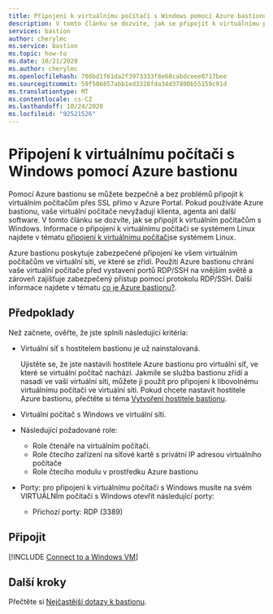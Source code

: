 ```yaml
---
title: Připojení k virtuálnímu počítači s Windows pomocí Azure bastionu
description: V tomto článku se dozvíte, jak se připojit k virtuálnímu počítači Azure s Windows pomocí Azure bastionu.
services: bastion
author: cherylmc
ms.service: bastion
ms.topic: how-to
ms.date: 10/21/2020
ms.author: cherylmc
ms.openlocfilehash: 708bd1f61da2f3973333f8e68cabdceee0717bee
ms.sourcegitcommit: 59f506857abb1ed3328fda34d37800b55159c91d
ms.translationtype: MT
ms.contentlocale: cs-CZ
ms.lasthandoff: 10/24/2020
ms.locfileid: "92521526"
---
```

# <a name="connect-to-a-windows-virtual-machine-using-azure-bastion"></a>Připojení k virtuálnímu počítači s Windows pomocí Azure bastionu

Pomocí Azure bastionu se můžete bezpečně a bez problémů připojit k virtuálním počítačům přes SSL přímo v Azure Portal. Pokud používáte Azure bastionu, vaše virtuální počítače nevyžadují klienta, agenta ani další software. V tomto článku se dozvíte, jak se připojit k virtuálním počítačům s Windows. Informace o připojení k virtuálnímu počítači se systémem Linux najdete v tématu [připojení k virtuálnímu počítači](bastion-connect-vm-ssh.md)se systémem Linux.

Azure bastionu poskytuje zabezpečené připojení ke všem virtuálním počítačům ve virtuální síti, ve které se zřídí. Použití Azure bastionu chrání vaše virtuální počítače před vystavení portů RDP/SSH na vnějším světě a zároveň zajišťuje zabezpečený přístup pomocí protokolu RDP/SSH. Další informace najdete v tématu [co je Azure bastionu?](bastion-overview.md).

## <a name="prerequisites"></a>Předpoklady

Než začnete, ověřte, že jste splnili následující kritéria:

* Virtuální síť s hostitelem bastionu je už nainstalovaná.

   Ujistěte se, že jste nastavili hostitele Azure bastionu pro virtuální síť, ve které se virtuální počítač nachází. Jakmile se služba bastionu zřídí a nasadí ve vaší virtuální síti, můžete ji použít pro připojení k libovolnému virtuálnímu počítači ve virtuální síti. Pokud chcete nastavit hostitele Azure bastionu, přečtěte si téma [Vytvoření hostitele bastionu](tutorial-create-host-portal.md#createhost).
* Virtuální počítač s Windows ve virtuální síti.
* Následující požadované role:
  * Role čtenáře na virtuálním počítači.
  * Role čtecího zařízení na síťové kartě s privátní IP adresou virtuálního počítače
  * Role čtecího modulu v prostředku Azure bastionu
* Porty: pro připojení k virtuálnímu počítači s Windows musíte na svém VIRTUÁLNÍm počítači s Windows otevřít následující porty:
  * Příchozí porty: RDP (3389)

## <a name="connect"></a><a name="rdp"></a>Připojit

[!INCLUDE [Connect to a Windows VM](../../includes/bastion-vm-rdp.md)]
 
## <a name="next-steps"></a>Další kroky

Přečtěte si [Nejčastější dotazy k bastionu](bastion-faq.md).